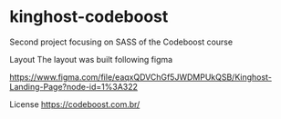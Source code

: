 # kinghost-codeboost

Second project focusing on SASS of the Codeboost course

Layout
The layout was built following figma

https://www.figma.com/file/eaqxQDVChGf5JWDMPUkQSB/Kinghost-Landing-Page?node-id=1%3A322

License
https://codeboost.com.br/

